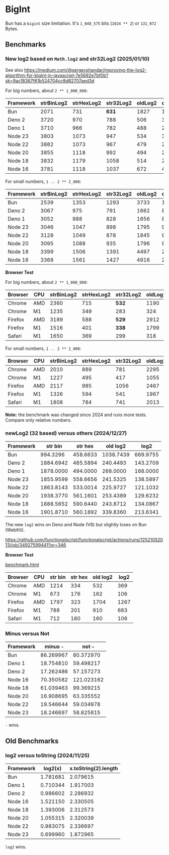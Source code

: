 # BigInt

Bun has a `bigint` size limitation. It's `1_048_575` bits (`1024 ** 2`) or `131_072` Bytes.

## Benchmarks

### New log2 based on `Math.log2` and str32Log2 (2025/01/10)

See also https://medium.com/@sergeyshandar/improving-the-log2-algorithm-for-bigint-in-javascript-7e5692e7bf0b?sk=9ac18367f61b524704cc8d82707aed3d

For big numbers, about `2 ** 1_000_000`:

|Framework|strBinLog2|strHexLog2|str32Log2|oldLog2|clz32Log2|   log2|
|---------|----------|----------|---------|-------|---------|-------|
|Bun      |      2071|       731|  **631**|   1827|     1195|   1110|
|Deno 2   |      3720|       970|      788|    506|      307|**206**|
|Deno 1   |      3710|       966|      782|    488|      292|**204**|
|Node 23  |      3803|      1073|      947|    534|      317|**226**|
|Node 22  |      3882|      1073|      967|    479|      265|**222**|
|Node 20  |      3855|      1118|      992|    494|      280|**217**|
|Node 18  |      3832|      1179|     1058|    514|      280|**229**|
|Node 16  |      3781|      1118|     1037|    672|      430|**281**|

For small numbers, `1 .. 2 ** 2_000`:

|Framework|strBinLog2|strHexLog2|str32Log2|oldLog2|clz32Log2|    log2|
|---------|----------|----------|---------|-------|---------|--------|
|Bun      |      2539|      1353|     1293|   3733|     1885| **699**|
|Deno 2   |      3067|       975|      791|   1662|      877| **452**|
|Deno 1   |      3052|       988|      828|   1656|      856| **456**|
|Node 23  |      3046|      1047|      898|   1795|      926| **538**|
|Node 22  |      3128|      1049|      878|   1845|      932| **500**|
|Node 20  |      3095|      1088|      935|   1796|      940| **566**|
|Node 18  |      3399|      1506|     1391|   4497|     2305| **970**|
|Node 16  |      3368|      1561|     1427|   4916|     2593|**1069**|

**Browser Test**

For big numbers, about `2 ** 1_000_000`:

|Browser|CPU|strBinLog2|strHexLog2|str32Log2|oldLog2|clz32Log2|   log2|
|-------|---|----------|----------|---------|-------|---------|-------|
|Chrome |AMD|      2360|       715|  **532**|   1190|      807|    551|
|Chrome | M1|      1235|       349|      283|    324|      226|**171**|
|Firefox|AMD|      3189|       588|  **529**|   2912|     2165|   1443|
|Firefox| M1|      1516|       401|  **338**|   1799|     1339|    847|
|Safari | M1|      1650|       369|      299|    318|      215|**203**|

For small numbers, `1 .. 2 ** 2_000`:

|Browser|CPU|strBinLog2|strHexLog2|str32Log2|oldLog2|clz32Log2|   log2|
|-------|---|----------|----------|---------|-------|---------|-------|
|Chrome |AMD|      2010|       889|      781|   2295|     1210|**593**|
|Chrome | M1|      1227|       495|      417|   1055|      539|**285**|
|Firefox|AMD|      2117|       985|     1056|   2467|     1263|**503**|
|Firefox| M1|      1326|       594|      541|   1967|     1013|**348**|
|Safari | M1|      1808|       784|      741|   2013|     1108|**466**|

**Note:** the benchmark was changed since 2024 and runs more tests.
Compare only relative numbers.

### newLog2 (32 based) versus others (2024/12/27)

|Framework|str bin  |str hex  |old log2 |log2    |
|---------|---------|---------|---------|--------|
|Bun      | 994.3296|458.6633 |1038.7439|669.9755|
|Deno 2   |1884.6942|485.5894 | 240.4493|143.2709|
|Deno 1   |1878.0000|494.0000 | 268.0000|168.0000|
|Node 23  |1855.9599|558.6656 | 241.5325|138.5897|
|Node 22  |1863.8143|533.0014 | 225.9727|121.1032|
|Node 20  |1938.3770|561.1601 | 253.4389|129.6232|
|Node 18  |1888.5652|590.6440 | 243.8712|134.0867|
|Node 16  |1901.8710|560.1892 | 339.8360|213.6341|

The new `log2` wins on Deno and Node (V8) but slightly loses on Bun (WebKit).

https://github.com/functionalscript/functionalscript/actions/runs/12521052013/job/34927599441?pr=346

**Browser Test**

[benchmark.html](./benchmark.html)

|Browser|CPU|str bin|str hex|old log2|log2|
|-------|---|-------|-------|--------|----|
|Chrome |AMD|   1214|    334|     532| 369|
|Chrome | M1|    673|    176|     162| 106|
|Firefox|AMD|   1797|    323|    1704|1267|
|Firefox| M1|    788|    201|     910| 683|
|Safari | M1|    712|    180|     160| 106|

### Minus versus Not

|Framework|minus `-`         |not `~`           |
|---------|------------------|------------------|
|Bun      |86.269967         | 80.372970        |
|Deno 1   |18.754810         | 59.498217        |
|Deno 2   |17.262486         | 57.157273        |
|Node 16  |70.350582         |121.023162        |
|Node 18  |61.039463         | 99.369215        |
|Node 20  |16.908695         | 63.335552        |
|Node 22  |19.546644         | 59.034978        |
|Node 23  |18.246697         | 58.825815        |

`-` wins.

## Old Benchmarks

### log2 versus toString (2024/11/25)

|Framework|log2(x)           |x.toString(2).length|
|---------|------------------|--------------------|
|Bun      |1.781681          |2.079615            |
|Deno 1   |0.710344          |1.917003            |
|Deno 2   |0.986602          |2.286932            |
|Node 16  |1.521150          |2.330505            |
|Node 18  |1.393006          |2.312573            |
|Node 20  |1.055315          |2.320039            |
|Node 22  |0.983075          |2.336697            |
|Node 23  |0.699960          |1.872965            |

`log2` wins.
